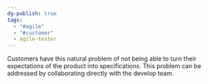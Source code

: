```yaml
---
dg-publish: true
tags:
  - "#agile"
  - "#customer"
  - agile-tester
---
```

Customers have this natural problem of not being able to turn their expectations of the product into specifications. 
This problem can be addressed by collaborating directly with the develop team.
